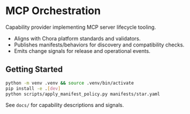 # MCP Orchestration

Capability provider implementing MCP server lifecycle tooling.

- Aligns with Chora platform standards and validators.
- Publishes manifests/behaviors for discovery and compatibility checks.
- Emits change signals for release and operational events.

## Getting Started

```bash
python -m venv .venv && source .venv/bin/activate
pip install -e .[dev]
python scripts/apply_manifest_policy.py manifests/star.yaml
```

See `docs/` for capability descriptions and signals.
